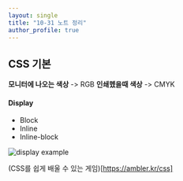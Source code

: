 ```yaml
---
layout: single
title: "10-31 노트 정리"
author_profile: true
---
```


## CSS 기본

**모니터에 나오는 색상** -> RGB
**인쇄헸을때 색상** -> CMYK

#### Display
- Block
- Inline
- Inline-block

![display example](/images/display.png)

(CSS를 쉽게 배울 수 있는 게임)[https://ambler.kr/css]